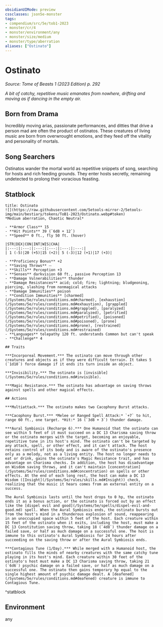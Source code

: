 ```yaml
---
obsidianUIMode: preview
cssclasses: json5e-monster
tags:
- compendium/src/5e/tob1-2023
- monster/cr/4
- monster/environment/any
- monster/size/medium
- monster/type/aberration
aliases: ["Ostinato"]
---
```

# Ostinato
*Source: Tome of Beasts 1 (2023 Edition) p. 292*  

*A bit of catchy, repetitive music emanates from nowhere, drifting and moving as if dancing in the empty air.*

## Born from Drama

Incredibly moving arias, passionate performances, and ditties that drive a person mad are often the product of ostinatos. These creatures of living music are born from overwrought emotions, and they feed off the vitality and personality of mortals.

## Song Searchers

Ostinatos wander the mortal world as repetitive snippets of song, searching for hosts and rich feeding grounds. They enter hosts secretly, remaining undetected to prolong their voracious feasting.

## Statblock

```ad-statblock
title: Ostinato
![](https://raw.githubusercontent.com/5etools-mirror-2/5etools-img/main/bestiary/tokens/ToB1-2023/Ostinato.webp#token)
*Medium aberration, Chaotic Neutral*

- **Armor Class** 15
- **Hit Points** 39 (`6d8 + 12`)
- **Speed** 0 ft., fly 50 ft. (hover)

|STR|DEX|CON|INT|WIS|CHA|
|:---:|:---:|:---:|:---:|:---:|:---:|
| 1 (-5)|20 (+5)|15 (+2)| 5 (-3)|12 (+1)|17 (+3)|

- **Proficiency Bonus** +2
- **Saving Throws** ⏤
- **Skills** Perception +3
- **Senses** darkvision 60 ft., passive Perception 13
- **Damage Vulnerabilities** thunder
- **Damage Resistances** acid; cold; fire; lightning; bludgeoning, piercing, slashing from nonmagical attacks
- **Damage Immunities** poison
- **Condition Immunities** [charmed](/Systems/5e/rules/conditions.md#charmed), [exhaustion](/Systems/5e/rules/conditions.md#exhaustion), [grappled](/Systems/5e/rules/conditions.md#grappled), [paralyzed](/Systems/5e/rules/conditions.md#paralyzed), [petrified](/Systems/5e/rules/conditions.md#petrified), [poisoned](/Systems/5e/rules/conditions.md#poisoned), [prone](/Systems/5e/rules/conditions.md#prone), [restrained](/Systems/5e/rules/conditions.md#restrained)
- **Languages** telepathy 120 ft. understands Common but can't speak
- **Challenge** 4

## Traits

***Incorporeal Movement.*** The ostinato can move through other creatures and objects as if they were difficult terrain. It takes 5 (`1d10`) force damage if it ends its turn inside an object.

***Invisibility.*** The ostinato is [invisible](/Systems/5e/rules/conditions.md#invisible).

***Magic Resistance.*** The ostinato has advantage on saving throws against spells and other magical effects.

## Actions

***Multiattack.*** The ostinato makes two Cacophony Burst attacks.

***Cacophony Burst.*** *Melee or Ranged Spell Attack:* `+7` to hit, range 60 ft., one target. *Hit:* 16 (`3d8 + 3`) thunder damage.

***Aural Symbiosis (Recharge 6).*** One Humanoid that the ostinato can see within 5 feet of it must succeed on a DC 13 Charisma saving throw or the ostinato merges with the target, becoming an enjoyable, repetitive tune in its host's mind. The ostinato can't be targeted by any attack, spell, or other effect, and it can't attack. The host retains control of its body and is aware of the ostinato's presence only as a melody, not as a living entity. The host no longer needs to eat or drink, gains the ostinato's Magic Resistance trait, and has advantage on Charisma checks. In addition, the host has disadvantage on Wisdom saving throws, and it can't maintain [concentration](/Systems/5e/rules/conditions.md#concentration) on spells or other effects. At the end of each long rest, the host can make a DC 13 Wisdom ([Insight](/Systems/5e/rules/skills.md#Insight)) check, realizing that the music it hears comes from an external entity on a success.

The Aural Symbiosis lasts until the host drops to 0 hp, the ostinato ends it as a bonus action, or the ostinato is forced out by an effect like the [dispel evil and good](/Systems/5e/spells/dispel-evil-and-good.md) spell. When the Aural Symbiosis ends, the ostinato bursts out from the host's mind in a thunderous explosion of sound, reappearing in an unoccupied space within 5 feet of the host. Each creature within 15 feet of the ostinato when it exits, including the host, must make a DC 13 Constitution saving throw, taking 18 (`4d8`) thunder damage on a failed save, or half as much damage on a successful one. The host is immune to this ostinato's Aural Symbiosis for 24 hours after succeeding on the saving throw or after the Aural Symbiosis ends.

***Contagious Tune (1/Day).*** While merged with a Humanoid host, the ostinato fills the minds of nearby creatures with the same catchy tune playing in its host's mind. Each creature within 30 feet of the ostinato's host must make a DC 13 Charisma saving throw, taking 21 (`6d6`) psychic damage on a failed save, or half as much damage on a successful one. The ostinato then gains temporary hp equal to the single highest amount of psychic damage dealt. A [deafened](/Systems/5e/rules/conditions.md#deafened) creature is immune to Contagious Tune.
```
^statblock

## Environment

any